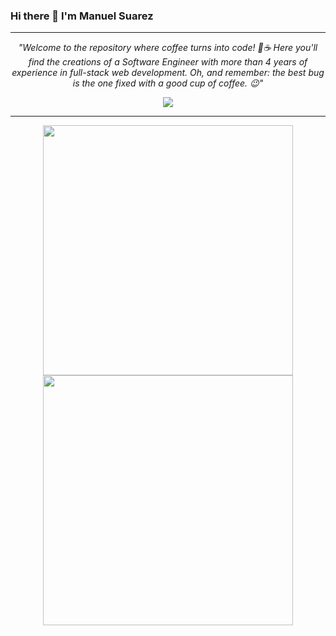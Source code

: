 <!-- Social Section -->
### Hi there 👋  I'm Manuel Suarez 
---
<p align="center">
<i>"Welcome to the repository where coffee turns into code! 🚀☕ Here you'll find the creations of a Software Engineer with more than 4 years of experience in full-stack web development. </i>
<i>Oh, and remember: the best bug is the one fixed with a good cup of coffee. 😉"</i>

<p align="center">
  <a href= "https://www.linkedin.com/in/mefardales/">
    <img src="https://img.icons8.com/material-outlined/30/689d6a/linkedin.png"/>
  </a>
</p>


 ---
 <p align = "center">
  <img src = "https://github-readme-stats.vercel.app/api?username=mefardales&show_icons=true&theme=bear" width = 400>
  <img src = "https://github-readme-streak-stats.herokuapp.com?user=mefardales&theme=dark&hide_border=true" width = 400>
</p>


